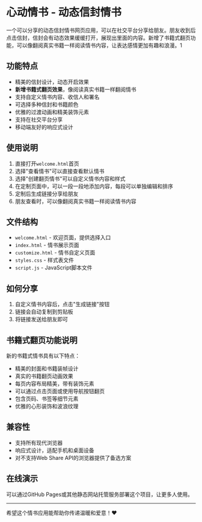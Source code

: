# 心动情书 - 动态信封情书

一个可以分享的动态信封情书网页应用，可以在社交平台分享给朋友。朋友收到后点击信封，信封会有动态效果缓缓打开，展现出里面的内容。新增了书籍式翻页功能，可以像翻阅真实书籍一样阅读情书内容，让表达感情更加有趣和浪漫。1

## 功能特点

- 精美的信封设计，动态开启效果
- **新增书籍式翻页效果**，像阅读真实书籍一样翻阅情书
- 支持自定义情书内容、收信人和署名
- 可选择多种信封和书籍颜色
- 优雅的过渡动画和精美装饰元素
- 支持在社交平台分享
- 移动端友好的响应式设计

## 使用说明

1. 直接打开`welcome.html`首页
2. 选择"查看情书"可以直接查看默认情书
3. 选择"创建翻页情书"可以自定义情书内容和样式
4. 在定制页面中，可以一段一段地添加内容，每段可以单独编辑和排序
5. 定制后生成链接分享给朋友
6. 朋友查看时，可以像翻阅真实书籍一样阅读情书内容

## 文件结构

- `welcome.html` - 欢迎页面，提供选择入口
- `index.html` - 情书展示页面
- `customize.html` - 情书自定义页面
- `styles.css` - 样式表文件
- `script.js` - JavaScript脚本文件

## 如何分享

1. 自定义情书内容后，点击"生成链接"按钮
2. 链接会自动复制到剪贴板
3. 将链接发送给朋友即可

## 书籍式翻页功能说明

新的书籍式情书具有以下特点：
- 精美的封面和书籍装帧设计
- 真实的书籍翻页动画效果
- 每页内容布局精美，带有装饰元素
- 可以通过点击页面或使用导航按钮翻页
- 包含页码、书签等细节元素
- 优雅的心形装饰和波浪纹理

## 兼容性

- 支持所有现代浏览器
- 响应式设计，适配手机和桌面设备
- 对不支持Web Share API的浏览器提供了备选方案

## 在线演示

可以通过GitHub Pages或其他静态网站托管服务部署这个项目，让更多人使用。

---

希望这个情书应用能帮助你传递温暖和爱意！❤️ 